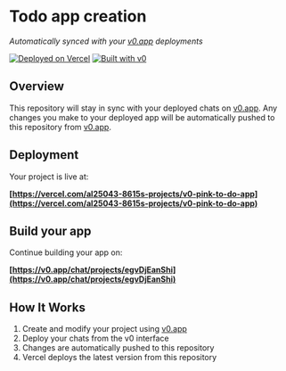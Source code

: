 # Todo app creation

*Automatically synced with your [v0.app](https://v0.app) deployments*

[![Deployed on Vercel](https://img.shields.io/badge/Deployed%20on-Vercel-black?style=for-the-badge&logo=vercel)](https://vercel.com/al25043-8615s-projects/v0-pink-to-do-app)
[![Built with v0](https://img.shields.io/badge/Built%20with-v0.app-black?style=for-the-badge)](https://v0.app/chat/projects/egvDjEanShi)

## Overview

This repository will stay in sync with your deployed chats on [v0.app](https://v0.app).
Any changes you make to your deployed app will be automatically pushed to this repository from [v0.app](https://v0.app).

## Deployment

Your project is live at:

**[https://vercel.com/al25043-8615s-projects/v0-pink-to-do-app](https://vercel.com/al25043-8615s-projects/v0-pink-to-do-app)**

## Build your app

Continue building your app on:

**[https://v0.app/chat/projects/egvDjEanShi](https://v0.app/chat/projects/egvDjEanShi)**

## How It Works

1. Create and modify your project using [v0.app](https://v0.app)
2. Deploy your chats from the v0 interface
3. Changes are automatically pushed to this repository
4. Vercel deploys the latest version from this repository